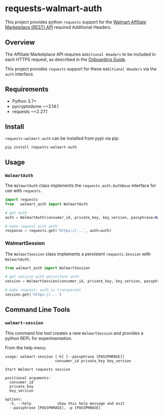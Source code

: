 # requests-walmart-auth

This project provides python `requests` support for the [Walmart Affiliate Marketplace (REST) API](https://walmart.io/docs/affiliate/) required Additional Headers.

## Overview

The Affiliate Marketplace API requires `Additional Headers` to be included in each HTTPS request, as described in the [Onboarding Guide](https://walmart.io/docs/affiliate/onboarding-guide).

This project provides `requests` support for these `Additional Headers` via the `auth` interface.

## Requirements

- Python 3.7+
- pycryptodome ~=3.14.1
- requests ~=2.27.1

## Install

`requests-walmart-auth` can be installed from pypi via pip:

```shell
pip install requests-walmart-auth
```

## Usage

### `WalmartAuth`

The `WalmartAuth` class implements the `requests.auth.AuthBase` interface for use with `requests`.

```python
import requests
from   walmart_auth import WalmartAuth

# get auth
auth = WalmartAuth(consumer_id, private_key, key_version, passphrase=None)

# make request with auth
response = requests.get('https://...', auth=auth)
```

### WalmartSession

The `WalmartSession` class implements a persistent `requests.Session` with `WalmartAuth`.

```python
from walmart_auth import WalmartSession

# get session with persistent auth
session = WalmartSession(consumer_id, private_key, key_version, passphrase=None)

# make request; auth is transparent
session.get('https://...')
```

## Command Line Tools

### `walmart-session`

This command line tool creates a new `WalmartSession` and provides a python REPL for experimentation.

From the help menu:

```comment
usage: walmart-session [-h] [--passphrase [PASSPHRASE]]
                       consumer_id private_key key_version

Start Walmart requests session

positional arguments:
  consumer_id
  private_key
  key_version

options:
  -h, --help            show this help message and exit
  --passphrase [PASSPHRASE], -p [PASSPHRASE]
```
